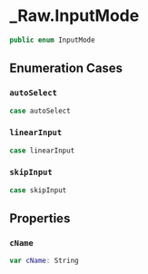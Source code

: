 # \_Raw.InputMode

``` swift
public enum InputMode
```

## Enumeration Cases

### `autoSelect`

``` swift
case autoSelect
```

### `linearInput`

``` swift
case linearInput
```

### `skipInput`

``` swift
case skipInput
```

## Properties

### `cName`

``` swift
var cName: String
```
